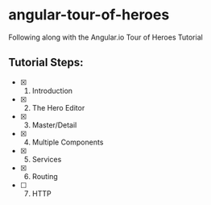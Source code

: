 # angular-tour-of-heroes
Following along with the Angular.io Tour of Heroes Tutorial

## Tutorial Steps:
- [x] 1. Introduction
- [x] 2. The Hero Editor
- [x] 3. Master/Detail
- [x] 4. Multiple Components
- [x] 5. Services
- [x] 6. Routing
- [ ] 7. HTTP